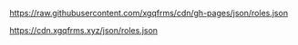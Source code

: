 https://raw.githubusercontent.com/xgqfrms/cdn/gh-pages/json/roles.json



https://cdn.xgqfrms.xyz/json/roles.json


